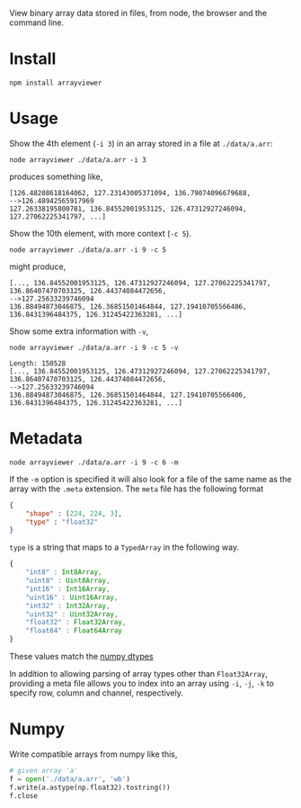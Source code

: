 View binary array data stored in files, from node, the browser and the command line.

# Install
`npm install arrayviewer`

# Usage
Show the 4th element (`-i 3`) in an array stored in a file at `./data/a.arr`:

`node arrayviewer ./data/a.arr -i 3`

produces something like,

```
[126.48208618164062, 127.23143005371094, 136.79074096679688,
-->126.48942565917969
127.26338195800781, 136.84552001953125, 126.47312927246094, 127.27062225341797, ...]
```

Show the 10th element, with more context (`-c 5`).

`node arrayviewer ./data/a.arr -i 9 -c 5`

might produce,
```
[..., 136.84552001953125, 126.47312927246094, 127.27062225341797, 136.86407470703125, 126.44374084472656,
-->127.25633239746094
136.88494873046875, 126.36851501464844, 127.19410705566406, 136.8431396484375, 126.31245422363281, ...]
```

Show some extra information with `-v`,

`node arrayviewer ./data/a.arr -i 9 -c 5 -v`

```
Length: 150528
[..., 136.84552001953125, 126.47312927246094, 127.27062225341797, 136.86407470703125, 126.44374084472656,
-->127.25633239746094
136.88494873046875, 126.36851501464844, 127.19410705566406, 136.8431396484375, 126.31245422363281, ...]
```
# Metadata

`node arrayviewer ./data/a.arr -i 9 -c 6 -m`

If the `-m` option is specified it will also look for a file of the same name
as the array with the `.meta` extension. The `meta` file has the following format

```json
{
	"shape" : [224, 224, 3],
	"type" : "float32"
}
```

`type` is a string that maps to a `TypedArray` in the following way.

```javascript
{
	"int8" : Int8Array,
	"uint8" : Uint8Array,
	"int16" : Int16Array,
	"uint16" : Uint16Array,
	"int32" : Int32Array,
	"uint32" : Uint32Array,
	"float32" : Float32Array,
	"float64" : Float64Array
}
```

These values match the [numpy dtypes](http://docs.scipy.org/doc/numpy-1.10.1/user/basics.types.html)

In addition to allowing parsing of array types other than `Float32Array`,
providing a meta file allows you to index into an array using
`-i`, `-j`, `-k` to specify row, column and channel, respectively.

# Numpy

Write compatible arrays from numpy like this,
```python
# given array 'a'
f = open('./data/a.arr', 'wb')
f.write(a.astype(np.float32).tostring())
f.close
```
